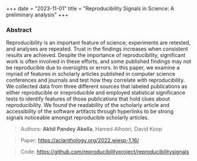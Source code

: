 +++
date = "2023-11-01"
title = "Reproducibility Signals in Science: A preliminary analysis"
+++

### Abstract
Reproducibility is an important feature of science; experiments are retested, and analyses are repeated. Trust in the findings increases when consistent results are achieved. Despite the importance of reproducibility, significant work is often involved in these efforts, and some published findings may not be reproducible due to oversights or errors. In this paper, we examine a myriad of features in scholarly articles published in computer science conferences and journals and test how they correlate with reproducibility. We collected data from three different sources that labeled publications as either reproducible or irreproducible and employed statistical significance tests to identify features of those publications that hold clues about reproducibility. We found the readability of the scholarly article and accessibility of the software artifacts through hyperlinks to be strong signals noticeable amongst reproducible scholarly articles.

> Authors: **Akhil Pandey Akella**, Hamed Alhoori, David Koop

> Paper: https://aclanthology.org/2022.wiesp-1.16/

> Code: https://github.com/reproducibilityproject/reproducibilitysignals